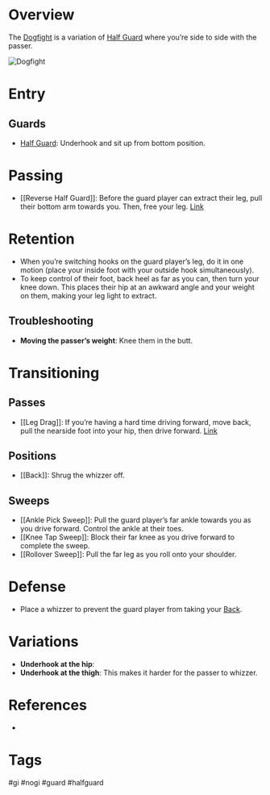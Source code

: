 # Overview
The <u>Dogfight</u> is a variation of [Half Guard](obsidian://open?vault=Obsidian-BJJ-Notes&file=Guards%2FHalf%20Guard) where you’re side to side with the passer.

![Dogfight](https://optimg.submeta.io/uploads/e564e5fe-d728-4ece-87ce-2477dcdc890e_1666219524587268514.jpg?auto=format&w=3840&q=60)
# Entry

## Guards
- [Half Guard](obsidian://open?vault=Obsidian-BJJ-Notes&file=Guards%2FHalf%20Guard): Underhook and sit up from bottom position.
# Passing
- [[Reverse Half Guard]]: Before the guard player can extract their leg, pull their bottom arm towards you. Then, free your leg. [Link](https://www.youtube.com/watch?v=-NjMRT2jCbY)
# Retention
- When you’re switching hooks on the guard player’s leg, do it in one motion (place your inside foot with your outside hook simultaneously).
- To keep control of their foot, back heel as far as you can, then turn your knee down. This places their hip at an awkward angle and your weight on them, making your leg light to extract.
## Troubleshooting
- **Moving the passer’s weight**: Knee them in the butt.
# Transitioning
## Passes
- [[Leg Drag]]: If you’re having a hard time driving forward, move back, pull the nearside foot into your hip, then drive forward. [Link](https://www.youtube.com/shorts/9hFyCb6QHVM)
## Positions
- [[Back]]: Shrug the whizzer off.
## Sweeps
- [[Ankle Pick Sweep]]: Pull the guard player’s far ankle towards you as you drive forward. Control the ankle at their toes.
- [[Knee Tap Sweep]]: Block their far knee as you drive forward to complete the sweep.
- [[Rollover Sweep]]: Pull the far leg as you roll onto your shoulder.
# Defense
- Place a whizzer to prevent the guard player from taking your [Back](obsidian://open?vault=Obsidian-BJJ-Notes&file=Positions%2FBack).
# Variations
- **Underhook at the hip**: 
- **Underhook at the thigh**: This makes it harder for the passer to whizzer.
# References
- 
# Tags
#gi #nogi #guard #halfguard 